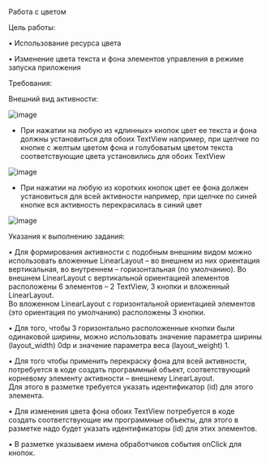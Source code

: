 Работа с цветом

Цель работы:

•	Использование ресурса цвета

•	Изменение цвета текста и фона элементов управления в режиме запуска приложения

Требования: 

Внешний вид активности:

![image](https://user-images.githubusercontent.com/91782001/177371203-8705cd93-96a8-49a3-a20b-a011cbaf2bfe.png)

 - При нажатии на любую из «длинных» кнопок цвет ее текста и фона должны установиться для обоих TextView
например, при щелчке по кнопке с желтым цветом фона и голубоватым цветом текста соответствующие цвета установились для обоих TextView

![image](https://user-images.githubusercontent.com/91782001/177371251-11ae3fcc-4b04-4425-a397-25a87fe3458a.png)

 - При нажатии на любую из коротких кнопок цвет ее фона должен установиться для всей активности
например, при щелчке по синей кнопке вся активность перекрасилась в синий цвет

![image](https://user-images.githubusercontent.com/91782001/177371299-120517bf-c752-44c9-a6d1-48779d8e4b9a.png)

Указания к выполнению задания:

•	Для формирования активности с подобным внешним видом можно использовать вложенные LinearLayout – во внешнем из них ориентация вертикальная, 
во внутреннем – горизонтальная (по умолчанию). 
Во  внешнем LinearLayout с вертикальной ориентацией элементов расположены 6 элементов – 2 TextView, 3 кнопки и вложенный LinearLayout.  
Во вложенном LinearLayout с горизонтальной ориентацией элементов (это ориентация по умолчанию) расположены  3 кнопки.

•	Для того, чтобы 3 горизонтально расположенные кнопки были одинаковой ширины, 
можно использовать значение параметра ширины (layout_width) 0dp и значение параметра веса (layout_weight) 1.

•	Для того чтобы применить перекраску фона для всей активности, потребуется в коде создать программный объект, 
соответствующий корневому элементу активности – внешнему LinearLayout.  
Для этого в разметке требуется указать идентификатор (id) для этого элемента.

•	Для изменения цвета фона обоих TextView потребуется в коде создать соответствующие им программные объекты, 
для этого в разметке надо будет указать идентификаторы (id) для этих элементов.

•	В разметке указываем имена обработчиков события onClick для кнопок.
